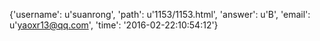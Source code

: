 {'username': u'suanrong', 'path': u'1153/1153.html', 'answer': u'B', 'email': u'yaoxr13@qq.com', 'time': '2016-02-22:10:54:12'}